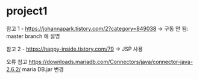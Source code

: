 # project1

참고 1 - https://johannapark.tistory.com/2?category=849038
-> 구동 안 됨: master branch 에 설명

참고 2 - https://happy-inside.tistory.com/79
-> JSP 사용


오류 참고
https://downloads.mariadb.com/Connectors/java/connector-java-2.6.2/
maria DB.jar 변경
